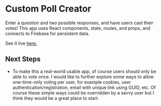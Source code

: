 # Custom Poll Creator

Enter a question and two possible responses, and have users cast their votes! This app uses React components, state, routes, and props, and connects to Firebase for persistent data. 

See it live [here.](https://melanie-peto-project-three.netlify.app/-N7HOhBcPe2moCS4tjQt)

## Next Steps

- To make this a real-world usable app, of course users should only be able to vote once. I would like to further explore some ways to allow one-time-only voting per user, for example cookies, user authentication/registration, email with unique link using GUID, etc. Of course these simple ways could be overridden by a savvy user but I think they would be a great place to start.
